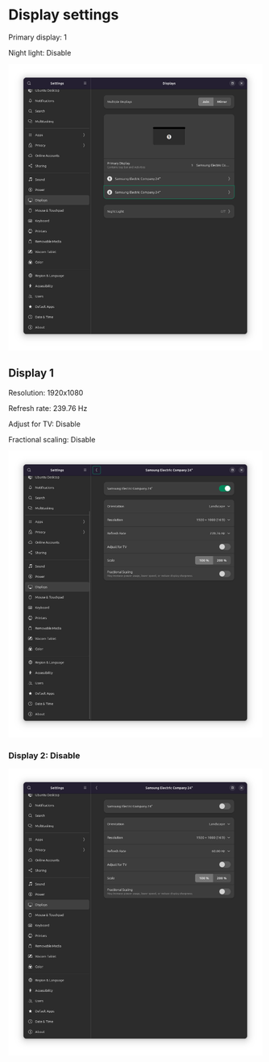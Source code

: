 # Display settings

Primary display: 1

Night light: Disable

![Displays](image-12.png)

## Display 1

Resolution: 1920x1080

Refresh rate: 239.76 Hz

Adjust for TV: Disable

Fractional scaling: Disable

![Display 1](image-13.png)

### Display 2: Disable

![Display 2](image-14.png)